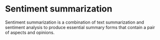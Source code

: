 # Sentiment summarization
Sentiment summarization is a combination of text summarization and sentiment analysis to produce essential summary forms that contain a pair of aspects and opinions.
